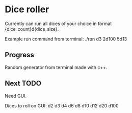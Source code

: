 # Dice roller

Currently can run all dices of your choice in format {dice_count}d{dice_size}.

Example run command from terminal: ./run d3 2d100 5d13

## Progress

Random generator from terminal made with c++.

## Next TODO

Need GUI.

Dices to roll on GUI:
d2
d3
d4
d6
d8
d10
d12
d20
d100
